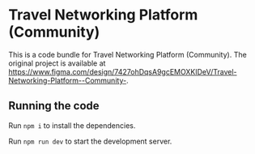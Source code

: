 
  # Travel Networking Platform (Community)

  This is a code bundle for Travel Networking Platform (Community). The original project is available at https://www.figma.com/design/7427ohDqsA9gcEMOXKIDeV/Travel-Networking-Platform--Community-.

  ## Running the code

  Run `npm i` to install the dependencies.

  Run `npm run dev` to start the development server.
  